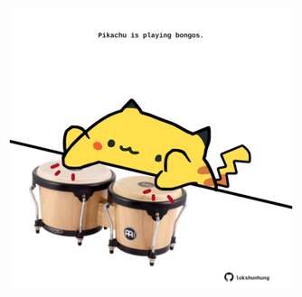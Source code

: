 <!-- built at 23/05/2025, 07:00:36 UTC -->
<p align="center">
  <img width="500" height="500" src="./ReadmeImage.svg">
</p>
